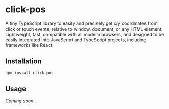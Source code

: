 # click-pos

A tiny TypeScript library to easily and precisely get x/y coordinates from click or touch events, relative to window, document, or any HTML element. Lightweight, fast, compatible with all modern browsers, and designed to be easily integrated into JavaScript and TypeScript projects, including frameworks like React.

## Installation

```sh
npm install click-pos
```

## Usage

_Coming soon..._
